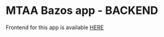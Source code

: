 # MTAA Bazos app - BACKEND

Frontend for this app is available [HERE](https://github.com/TiborGalambos/MTAA_Bazos_Frontend)